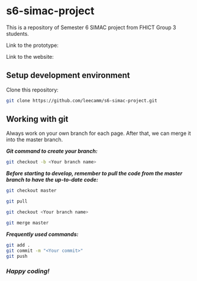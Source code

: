 # s6-simac-project

This is a repository of Semester 6 SIMAC project from FHICT Group 3 students. 

Link to the prototype:

Link to the website:

## Setup development environment

Clone this repository:

```bash
git clone https://github.com/leecamm/s6-simac-project.git
```

## Working with git

Always work on your own branch for each page. After that, we can merge it into the master branch.

***Git command to create your branch:***

```bash
git checkout -b <Your branch name>
```

***Before starting to develop, remember to pull the code from the master branch to have the up-to-date code:***
```bash
git checkout master

git pull

git checkout <Your branch name>

git merge master
```

***Frequently used commands:***
```bash
git add .
git commit -m "<Your commit>"
git push
```

### ***Happy coding!***

